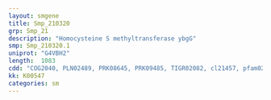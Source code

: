 ```yaml
---
layout: smgene
title: Smp_210320
grp: Smp_21
description: "Homocysteine S methyltransferase ybgG"
smp: Smp_210320.1
uniprot: "G4VBH2"
length:  1083
cdd: "COG2040, PLN02489, PRK08645, PRK09485, TIGR02082, cl21457, pfam02574"
kk: K00547
categories: sm
---
```

